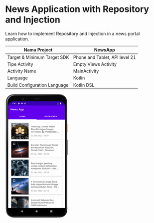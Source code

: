 # News Application with Repository and Injection

Learn how to implement Repository and Injection in a news portal application.

| Nama Project                  | NewsApp                        |
|-------------------------------|--------------------------------|
| Target & Minimum Target SDK   | Phone and Tablet, API level 21 |
| Tipe Activity                 | Empty Views Activity           | 
| Activity Name                 | MainActivity                   |
| Language                      | Kotlin                         |
| Build Configuration Language  | Kotlin DSL                     |

<img src="preview.gif" alt="Preview 1" width="200" height="400">
